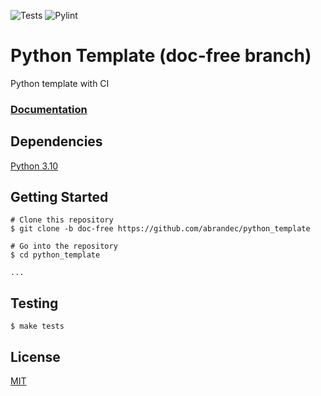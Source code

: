 ![Tests](https://github.com/abrandec/web_crawler/actions/workflows/pytest.yml/badge.svg)
![Pylint](https://github.com/abrandec/web_crawler/actions/workflows/pylint.yml/badge.svg)

# Python Template (doc-free branch)
<p1> Python template with CI </p1>

### [Documentation](https://abrandec.github.io/python_template/)

## Dependencies
[Python 3.10](https://www.python.org/downloads/release/python-3100/)

## Getting Started

```
# Clone this repository
$ git clone -b doc-free https://github.com/abrandec/python_template

# Go into the repository
$ cd python_template

...
```

## Testing
```
$ make tests
``` 

## License
[MIT](https://github.com/abrandec/web_crawler/blob/main/MIT-LICENSE.txt)
